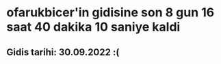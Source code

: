 # ofarukbicer'in gidisine son 8 gun 16 saat 40 dakika 10 saniye kaldi

## Gidis tarihi: 30.09.2022 :(